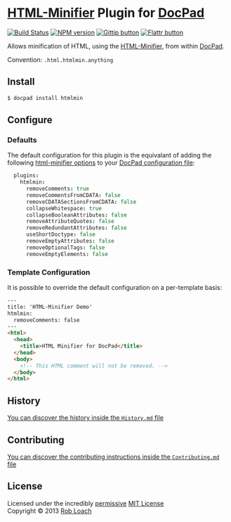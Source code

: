 # [HTML-Minifier](http://github.com/kangax/html-minifier) Plugin for [DocPad](http://docpad.org)

[![Build Status](https://secure.travis-ci.org/RobLoach/docpad-plugin-htmlmin.png?branch=master)](http://travis-ci.org/RobLoach/docpad-plugin-htmlmin "Check this project's build status on TravisCI")
[![NPM version](https://badge.fury.io/js/docpad-plugin-htmlmin.png)](http://badge.fury.io/js/docpad-plugin-htmlmin "View this project on NPM")
[![Gittip button](http://img.shields.io/gittip/RobLoach.png)](https://www.gittip.com/RobLoach/ "Support this project using Gittip")
[![Flattr button](http://img.shields.io/flattr/donate.png?color=yellow)](http://flattr.com/thing/2257574/RobLoach "Support this project using Flattr")

Allows minification of HTML, using the [HTML-Minifier](http://github.com/kangax/html-minifier),
from within [DocPad](https://docpad.org).

Convention:  `.html.htmlmin.anything`


## Install

```bash
$ docpad install htmlmin
```


## Configure

### Defaults

The default configuration for this plugin is the equivalant of adding the
following [html-minifier options](http://perfectionkills.com/experimenting-with-html-minifier/#options)
to your [DocPad configuration file](http://docpad.org/docs/config):

``` coffee
  plugins:
    htmlmin:
      removeComments: true
      removeCommentsFromCDATA: false
      removeCDATASectionsFromCDATA: false
      collapseWhitespace: true
      collapseBooleanAttributes: false
      removeAttributeQuotes: false
      removeRedundantAttributes: false
      useShortDoctype: false
      removeEmptyAttributes: false
      removeOptionalTags: false
      removeEmptyElements: false
```

### Template Configuration

It is possible to override the default configuration on a per-template basis:

``` html
---
title: 'HTML-Minifier Demo'
htmlmin:
  removeComments: false
---
<html>
  <head>
    <title>HTML Minifier for DocPad</title>
  </head>
  <body>
    <!-- This HTML comment will not be removed. -->
  </body>
</html>
```


## History
[You can discover the history inside the `History.md` file](https://github.com/robloach/docpad-plugin-htmlmin/blob/master/HISTORY.md#files)


## Contributing
[You can discover the contributing instructions inside the `Contributing.md` file](https://github.com/robloach/docpad-plugin-htmlmin/blob/master/CONTRIBUTING.md#files)


## License
Licensed under the incredibly [permissive](http://en.wikipedia.org/wiki/Permissive_free_software_licence) [MIT License](http://creativecommons.org/licenses/MIT/)
<br/>Copyright &copy; 2013 [Rob Loach](http://robloach.net)

